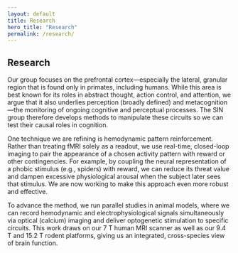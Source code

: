 ```yaml
---
layout: default
title: Research
hero_title: "Research"
permalink: /research/
---
```


## Research 

Our group focuses on the prefrontal cortex—especially the lateral, granular region that is found only in primates, including humans. While this area is best known for its roles in abstract thought, action control, and attention, we argue that it also underlies perception (broadly defined) and metacognition—the monitoring of ongoing cognitive and perceptual processes. The SIN group therefore develops methods to manipulate these circuits so we can test their causal roles in cognition.

One technique we are refining is hemodynamic pattern reinforcement. Rather than treating fMRI solely as a readout, we use real-time, closed-loop imaging to pair the appearance of a chosen activity pattern with reward or other contingencies. For example, by coupling the neural representation of a phobic stimulus (e.g., spiders) with reward, we can reduce its threat value and dampen excessive physiological arousal when the subject later sees that stimulus. We are now working to make this approach even more robust and effective.

To advance the method, we run parallel studies in animal models, where we can record hemodynamic and electrophysiological signals simultaneously via optical (calcium) imaging and deliver optogenetic stimulation to specific circuits. This work draws on our 7 T human MRI scanner as well as our 9.4 T and 15.2 T rodent platforms, giving us an integrated, cross-species view of brain function.
